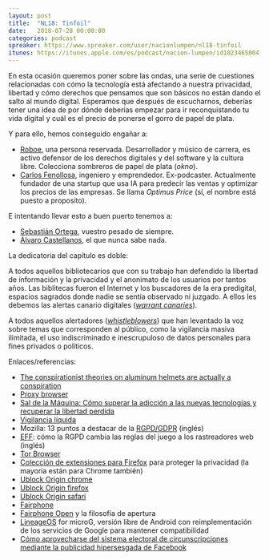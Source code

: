 ```yaml
---
layout: post
title:  "NL18: Tinfoil"
date:   2018-07-28 00:00:00
categories: podcast
spreaker: https://www.spreaker.com/user/nacionlumpen/nl18-tinfoil
itunes: https://itunes.apple.com/es/podcast/nacion-lumpen/id1023465004?l=en&mt=2
---
```


En esta ocasión queremos poner sobre las ondas, una serie de cuestiones relacionadas
con cómo la tecnología está afectando a nuestra privacidad, libertad y cómo derechos
que pensamos que son básicos no están dando el salto al mundo digital. Esperamos que
después de escucharnos, deberías tener una idea de por dónde deberías empezar para ir
reconquistando tu vida digital y cuál es el precio de ponerse el gorro de papel 
de plata.

Y para ello, hemos conseguido engañar a:

 - [Roboe](https://twitter.com/roboepi), una persona reservada. Desarrollador
   y músico de carrera, es activo defensor de los derechos digitales y del
   software y la cultura libre. Colecciona sombreros de papel de plata (_okno_).
 - [Carlos Fenollosa](https://twitter.com/cfenollosa), ingeniero y emprendedor.
   Ex-podcaster. Actualmente fundador de una startup que usa IA para predecir
   las ventas y optimizar los precios de las empresas. Se llama _Optimus_
   _Price_ (sí, el nombre está puesto a proposito).

E intentando llevar esto a buen puerto tenemos a:

 - [Sebastián Ortega](https://twitter.com/_sortega), vuestro pesado de
   siempre.
 - [Álvaro Castellanos](https://github.com/alvarocaste), el que nunca sabe
   nada.

La dedicatoria del capítulo es doble:  

A todos aquellos bibliotecarios que con su trabajo han defendido la libertad
de información y la privacidad y el anonimato de los usuarios por tantos años.
Las biblitecas fueron el Internet y los buscadores de la era predigital,
espacios sagrados donde nadie se sentía observado ni juzgado. A ellos les
debemos las alertas canario digitales ([_warrant canaries_][canary]).

A todos aquellos alertadores ([_whistleblowers_][whistle]) que han levantado
la voz sobre temas que corresponden al público, como la vigilancia masiva
ilimitada, el uso indiscriminado e inescrupuloso de datos personales para fines
privados o políticos.


Enlaces/referencias:

 - [The conspirationist theories on aluminum helmets are actually a conspiration](https://cfenollosa.com/funnypapers/index.html#AluminumHelmets)
 - [Proxy browser](https://twitter.com/RoboePi/status/1017446830660046848)
 - [Sal de la Máquina: Cómo superar la adicción a las nuevas tecnologías y recuperar la libertad perdida](https://openlibrary.org/works/OL17831026W/Sal_de_la_M%C3%A1quina)
 - [Vigilancia líquida](https://www.planetadelibros.com/libro-vigilancia-liquida/112365)
 - Mozilla: 13 puntos a destacar de la [RGPD/GDPR](https://blog.mozilla.org/internetcitizen/2018/05/23/gdpr-mozilla/) (inglés) 
 - [EFF](https://www.eff.org/deeplinks/2018/06/gdpr-and-browser-fingerprinting-how-it-changes-game-sneakiest-web-trackers): cómo la RGPD cambia las reglas del juego a los rastreadores web (inglés) 
 - [Tor Browser](http://torproject.org/projects/torbrowser.html.en)
 - [Colección de extensiones para Firefox](https://addons.mozilla.org/es/firefox/collections/Roboe/protege-tu-privacidad/) para proteger la privacidad (la mayoría están para Chrome también)
 - [Ublock Origin chrome](https://chrome.google.com/webstore/detail/ublock-origin/cjpalhdlnbpafiamejdnhcphjbkeiagm)
 - [Ublock Origin firefox](https://addons.mozilla.org/en-US/firefox/addon/ublock-origin/)
 - [Ublock Origin safari](https://github.com/el1t/uBlock-Safari) 
 - [Fairphone](https://fairphone.com)
 - [Fairphone Open](https://code.fairphone.com/projects/fp-osos/index.html#fairphone-open) y la filosofía de apertura
 - [LineageOS](https://lineage.microg.org/) for microG, versión libre de Android con reimplementación de los servicios de Google para mantener compatibilidad
 - [Cómo aprovecharse del sistema electoral de circunscripciones mediante la publicidad hipersesgada de Facebook](http://www.elmundo.es/cronica/2016/07/03/57779fc0ca4741301d8b4609.html)

[canary]: https://en.wikipedia.org/wiki/Warrant_canary
[whistle]: https://en.wikipedia.org/wiki/Whistleblower
